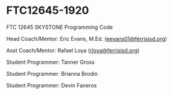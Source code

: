 # FTC12645-1920
FTC 12645 SKYSTONE Programming Code

Head Coach/Mentor: Eric Evans, M.Ed. (eevans01@ferrisisd.org)

Asst Coach/Mentor: Rafael Loya (rloya@ferrisisd.org)



Student Programmer: Tanner Gross

Student Programmer: Brianna Brodin

Student Programmer: Devin Faneros

